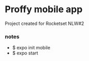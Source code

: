 # Proffy mobile app
Project created for Rocketset NLW#2

### notes
- $ expo init mobile
- $ expo start